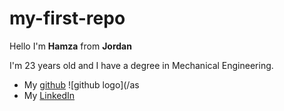 # my-first-repo
Hello I'm **Hamza**  from __Jordan__

I'm 23 years old and I have a degree in Mechanical Engineering.

+ My [github](https://github.com/Dawahreh) ![github logo](/as
+ My [LinkedIn](https://www.linkedin.com/in/hamzeh-dawahreh-6822781b8/)
